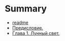 # Summary

* [readme](README.md)
* [Предисловие.](00_introduction.md)
* [Глава 1. Лунный свет.](01_chapter.md)

